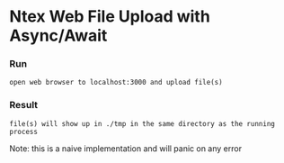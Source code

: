 # Ntex Web File Upload with Async/Await

### Run

``` open web browser to localhost:3000 and upload file(s) ```

### Result

``` file(s) will show up in ./tmp in the same directory as the running process ```

Note: this is a naive implementation and will panic on any error
